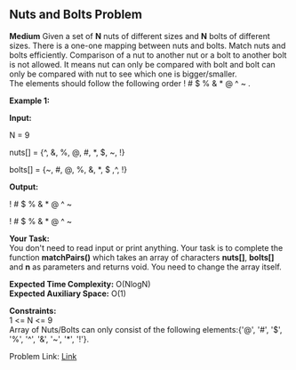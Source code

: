 ## Nuts and Bolts Problem
**Medium**
Given a set of  **N** nuts of different sizes and  **N** bolts of different sizes. There is a one-one mapping between nuts and bolts. Match nuts and bolts efficiently.
Comparison of a nut to another nut or a bolt to another bolt is not allowed. It means nut can only be compared with bolt and bolt can only be compared with nut to see which one is bigger/smaller.  
The elements should follow the following order ! # $ % & * @ ^ ~ .

**Example 1:**

**Input:** 

N = 9

nuts[] = {^, &, %, @, #, *, $, ~, !}

bolts[] = {~, #, @, %, &, *, $ ,^, !}

**Output:** 

! # $ % & * @ ^ ~

! # $ % & * @ ^ ~ 

**Your Task:**  
You don't need to read input or print anything. Your task is to complete the function **matchPairs()** which takes an array of characters **nuts[]**,  **bolts[]** and **n**  as parameters and returns void. You need to change the array itself.

**Expected Time Complexity:** O(NlogN)  
**Expected Auxiliary Space:** O(1)

**Constraints:**  
1 <= N <= 9  
Array of Nuts/Bolts can only consist of the following elements:{'@', '#', '$', '%', '^', '&', '~', '*', '!'}.

Problem Link: [Link](https://practice.geeksforgeeks.org/problems/nuts-and-bolts-problem0431/1)

